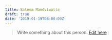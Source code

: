 ```yaml
---
title: Saleem Mandviwalla
draft: true
date: '2019-01-19T08:00:00Z'
---
```


> Write something about this person. [Edit here](https://www.github.com/localpk/content)
